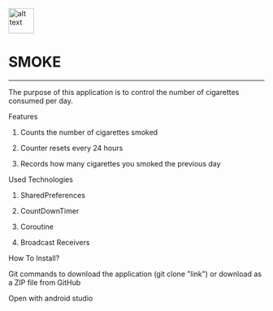 
<img src="https://encrypted-tbn0.gstatic.com/images?q=tbn:ANd9GcTLQNLaPt6PC9xAE1Wk_v3erLV1waajui-fPuOlcZiAQA&s" alt="alt text" width="50" height="50"> <h1> SMOKE</h1> <hr>

  The purpose of this application is to control the number of cigarettes consumed per day.
  
  Features
  
  1) Counts the number of cigarettes smoked 
  
  2) Counter resets every 24 hours 
  
  3) Records how many cigarettes you smoked the previous day
  
  Used Technologies
  
  1) SharedPreferences
  
  2) CountDownTimer
  
  3) Coroutine
  
  4) Broadcast Receivers

How To Install?

Git commands to download the application (git clone "link") or download as a ZIP file from GitHub

Open with android studio
  
